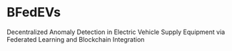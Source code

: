 # BFedEVs
Decentralized Anomaly Detection in Electric Vehicle Supply Equipment via Federated Learning and Blockchain Integration
